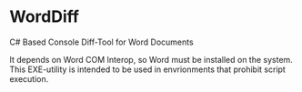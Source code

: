 # WordDiff
C# Based Console Diff-Tool for Word Documents

It depends on Word COM Interop, so Word must be installed on the system. This EXE-utility is intended to be used in envrionments that prohibit script execution.
